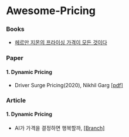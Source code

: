 # Awesome-Pricing

### Books
- [헤르만 지몬의 프라이싱 가격이 모든 것이다](http://www.yes24.com/Product/Goods/52894108)

### Paper
#### 1. Dynamic Pricing
- Driver Surge Pricing(2020), Nikhil Garg [[pdf]](https://papers.ssrn.com/sol3/papers.cfm?abstract_id=3390346)

### Article
#### 1. Dynamic Pricing
- AI가 가격을 결정하면 행복할까, [[Branch]](https://brunch.co.kr/@zagni/269)
